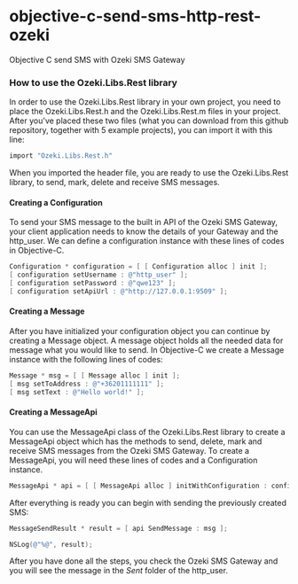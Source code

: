 # objective-c-send-sms-http-rest-ozeki
 Objective C send SMS with Ozeki SMS Gateway
 
### How to use the Ozeki.Libs.Rest library

In order to use the Ozeki.Libs.Rest library in your own project, you need to place the Ozeki.Libs.Rest.h and the Ozeki.Libs.Rest.m files in your project.
After you've placed these two files (what you can download from this github repository, together with 5 example projects), you can import it with this line:

```objective-c
import "Ozeki.Libs.Rest.h"
```
When you imported the header file, you are ready to use the Ozeki.Libs.Rest library, to send, mark, delete and receive SMS messages.

#### Creating a Configuration

To send your SMS message to the built in API of the Ozeki SMS Gateway, your client application needs to know the details of your Gateway and the http_user.
We can define a configuration instance with these lines of codes in Objective-C.

```objective-c
Configuration * configuration = [ [ Configuration alloc ] init ];
[ configuration setUsername : @"http_user" ];
[ configuration setPassword : @"qwe123" ];
[ configuration setApiUrl : @"http://127.0.0.1:9509" ];
```

#### Creating a Message

After you have initialized your configuration object you can continue by creating a Message object.
A message object holds all the needed data for message what you would like to send.
In Objective-C we create a Message instance with the following lines of codes:

```objective-c
Message * msg = [ [ Message alloc ] init ];
[ msg setToAddress : @"+36201111111" ];
[ msg setText : @"Hello world!" ];
```

#### Creating a MessageApi

You can use the MessageApi class of the Ozeki.Libs.Rest library to create a MessageApi object which has the methods to send, delete, mark and receive SMS messages from the Ozeki SMS Gateway.
To create a MessageApi, you will need these lines of codes and a Configuration instance.

```objective-c
MessageApi * api = [ [ MessageApi alloc ] initWithConfiguration : configuration ];
```

After everything is ready you can begin with sending the previously created SMS:

```objective-c
MessageSendResult * result = [ api SendMessage : msg ];

NSLog(@"%@", result);
```

After you have done all the steps, you check the Ozeki SMS Gateway and you will see the message in the _Sent_ folder of the http_user.
